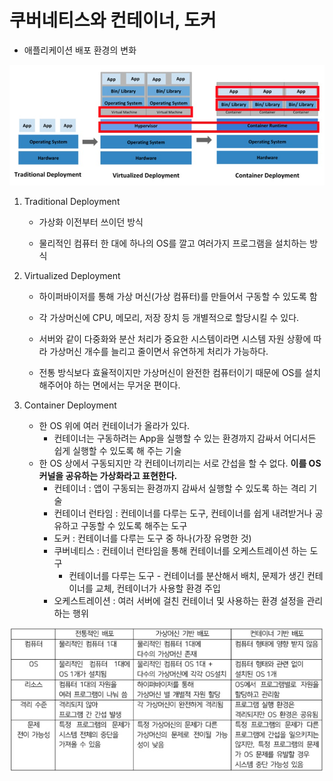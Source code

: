# 쿠버네티스와 컨테이너, 도커



* 애플리케이션 배포 환경의 변화

![image-20220606162050496](../md-images/image-20220606162050496.png)



1. Traditional Deployment

   * 가상화 이전부터 쓰이던 방식

   * 물리적인 컴퓨터 한 대에 하나의 OS를 깔고 여러가지 프로그램을 설치하는 방식

     

2. Virtualized Deployment

   * 하이퍼바이저를 통해 가상 머신(가상 컴퓨터)를 만들어서 구동할 수 있도록 함

   * 각 가상머신에 CPU, 메모리, 저장 장치 등 개별적으로 할당시킬 수 있다.

   * 서버와 같이 다중화와 분산 처리가 중요한 시스템이라면 시스템 자원 상황에 따라 가상머신 개수를 늘리고 줄이면서 유연하게 처리가 가능하다.

     

   * 전통 방식보다 효율적이지만 가상머신이 완전한 컴퓨터이기 때문에 OS를 설치해주어야 하는 면에서는 무거운 편이다.

3. Container Deployment

   * 한 OS 위에 여러 컨테이너가 올라가 있다.
     * 컨테이너는 구동하려는 App을 실행할 수 있는 환경까지 감싸서 어디서든 쉽게 실행할 수 있도록 해 주는 기술
   * 한 OS 상에서 구동되지만 각 컨테이너끼리는 서로 간섭을 할 수 없다. **이를 OS 커널을 공유하는 가상화라고 표현한다.**
     * 컨테이너 : 앱이 구동되는 환경까지 감싸서 실행할 수 있도록 하는 격리 기술
     * 컨테이너 런타임 : 컨테이너를 다루는 도구, 컨테이너를 쉽게 내려받거나 공유하고 구동할 수 있도록 해주는 도구
     * 도커 : 컨테이너를 다루는 도구 중 하나(가장 유명한 것)
     * 쿠버네티스 : 컨테이너 런타임을 통해 컨테이너를 오케스트레이션 하는 도구
       * 컨테이너를 다루는 도구 - 컨테이너를 분산해서 배치, 문제가 생긴 컨테이너를 교체, 컨테이너가 사용할 환경 주입
     * 오케스트레이션 : 여러 서버에 걸친 컨테이너 및 사용하는 환경 설정을 관리하는 행위

![image-20220606163737367](../md-images/image-20220606163737367.png)